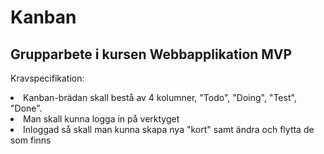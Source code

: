 # Kanban

## Grupparbete i kursen Webbapplikation MVP

Kravspecifikation:
<li>Kanban-brädan skall bestå av 4 kolumner, "Todo", "Doing", "Test", "Done".</li>
<li>Man skall kunna logga in på verktyget</li>
<li>Inloggad så skall man kunna skapa nya "kort" samt ändra och flytta de som finns</li>
